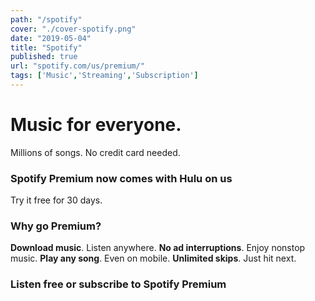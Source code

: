 ```yaml
---
path: "/spotify"
cover: "./cover-spotify.png"
date: "2019-05-04"
title: "Spotify"
published: true
url: "spotify.com/us/premium/"
tags: ['Music','Streaming','Subscription']
---
```

# Music for everyone.
Millions of songs. No credit card needed.

### Spotify Premium now comes with Hulu on us
Try it free for 30 days.

### Why go Premium?
**Download music**. Listen anywhere.
**No ad interruptions**. Enjoy nonstop music.
**Play any song**. Even on mobile.
**Unlimited skips**. Just hit next.

### Listen free or subscribe to Spotify Premium
